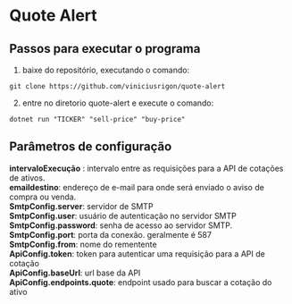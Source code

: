 # Quote Alert

## Passos para executar o programa

1) baixe do repositório, executando o comando:

``` console
git clone https://github.com/viniciusrigon/quote-alert
```

2) entre no diretorio quote-alert e execute o comando: 

``` console
dotnet run "TICKER" "sell-price" "buy-price"
```

## Parâmetros de configuração

**intervaloExecução** : intervalo entre as requisições para a API de cotações de ativos.   
**emaildestino**: endereço de e-mail para onde será enviado o aviso de compra ou venda.  
**SmtpConfig.server**: servidor de SMTP  
**SmtpConfig.user**: usuário de autenticação no servidor SMTP  
**SmtpConfig.password**: senha de acesso ao servidor SMTP.  
**SmtpConfig.port**: porta da conexão. geralmente é 587  
**SmtpConfig.from**: nome do rementente  
**ApiConfig.token**: token para autenticar uma requisição para a API de cotação  
**ApiConfig.baseUrl**: url base da API  
**ApiConfig.endpoints.quote**: endpoint usado para buscar a cotação do ativo  


